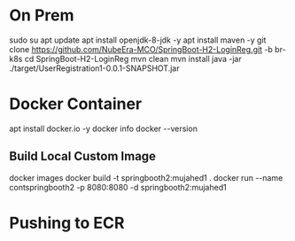 # On Prem
sudo su
apt update
apt install openjdk-8-jdk -y
apt install maven -y
git clone https://github.com/NubeEra-MCO/SpringBoot-H2-LoginReg.git -b br-k8s
cd SpringBoot-H2-LoginReg
mvn clean
mvn install 
java -jar ./target/UserRegistration1-0.0.1-SNAPSHOT.jar

# Docker Container
apt  install docker.io -y
docker info
docker --version
## Build Local Custom Image
docker images
docker build -t springbooth2:mujahed1 .
docker run --name contspringbooth2 -p 8080:8080 -d springbooth2:mujahed1

# Pushing to ECR 

